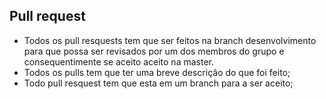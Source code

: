 ## Pull request
* Todos os pull resquests tem que ser feitos na branch desenvolvimento para que possa ser revisados por um dos membros do grupo e consequentimente se aceito aceito na master.
* Todos os pulls tem que ter uma breve descrição do que foi feito;
* Todo pull resquest tem que esta em um branch para a ser aceito;
